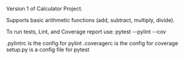 Version 1 of Calculator Project.

Supports basic arithmetic functions (add, subtract, multiply, divide).

To run tests, Lint, and Coverage report use:
pytest --pylint --cov

.pylintrc is the config for pylint .coveragerc is the config for coverage setup.py is a config file for pytest